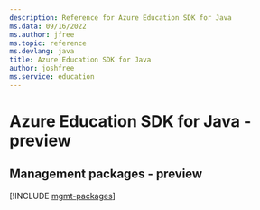 ```yaml
---
description: Reference for Azure Education SDK for Java
ms.data: 09/16/2022
ms.author: jfree
ms.topic: reference
ms.devlang: java
title: Azure Education SDK for Java
author: joshfree
ms.service: education
---
```

# Azure Education SDK for Java - preview

## Management packages - preview
[!INCLUDE [mgmt-packages](education-mgmt-index.md)]